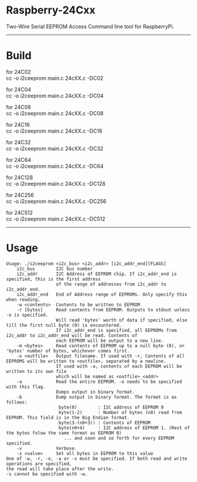 # Raspberry-24Cxx

Two-Wire Serial EEPROM Access Command line tool for RaspberryPi.   

---

# Build
for 24C02   
cc -o i2ceeprom main.c 24cXX.c -DC02

for 24C04   
cc -o i2ceeprom main.c 24cXX.c -DC04

for 24C08   
cc -o i2ceeprom main.c 24cXX.c -DC08

for 24C16   
cc -o i2ceeprom main.c 24cXX.c -DC16

for 24C32   
cc -o i2ceeprom main.c 24cXX.c -DC32

for 24C64   
cc -o i2ceeprom main.c 24cXX.c -DC64

for 24C128   
cc -o i2ceeprom main.c 24cXX.c -DC128

for 24C256   
cc -o i2ceeprom main.c 24cXX.c -DC256

for 24C512   
cc -o i2ceeprom main.c 24cXX.c -DC512

---

# Usage

```
Usage: ./i2ceeprom <i2c_bus> <i2c_addr> [i2c_addr_end][FLAGS]
    i2c_bus        I2C bus number
    i2c_addr       I2C Address of EEPROM chip. If i2c_addr_end is specified, this is the first address
                   of the range of addresses from i2c_addr to i2c_addr_end.
    i2c_addr_end   End of Address range of EEPROMs. Only specify this  when reading.
    -w <contents>  Contents to be written to EEPROM
    -r [bytes]     Read contents from EEPROM. Outputs to stdout unless -o is specified.
                   Will read 'bytes' worth of data if specified, else till the first null byte (0) is encountered.
                   If i2c_addr_end is specified, all EEPROMs from i2c_addr to i2c_addr_end will be read. Contents of
                   each EEPROM will be output to a new line.
    -m <bytes>     Read contents of EEPROM up to a null byte (0), or 'bytes' number of bytes, whichever comes first.
    -o <outfile>   Output filename. If used with -r, Contents of all EEPROMS will be written to <outfile>, separated by a newline.
                   If used with -a, contents of each EEPROM will be written to its own file
                   which will be named as <outfile>_<addr>
    -a             Read the entire EEPROM. -o needs to be specified with this flag.
                   Dumps output in binary format.
    -b             Dump output in binary format. The format is as follows:
                    byte(0)        : I2C address of EEPROM 0
                    byte(1-2)      : Number of bytes (n0) read from EEPROM. This field is in the Big Endian format.
                    byte(3-(n0+3)) : Contents of EEPROM
                    byte(n0+4)     : I2C address of EEPROM 1. (Rest of the bytes folow the same format as EEPROM 0)
                      ... and soon and so forth for every EEPROM specified.
    -v             Verbose.
    -s <value>     Set all bytes in EEPROM to this value
One of -w, -r, -o, -a or -s must be specified. If both read and write operations are specified,
the read will take place after the write.
-s cannot be specified with -w.
```
